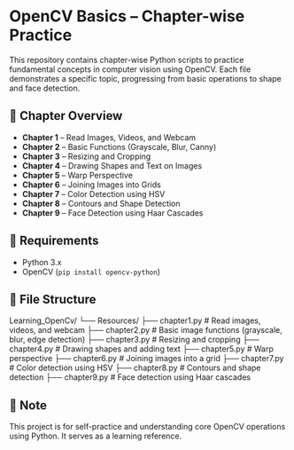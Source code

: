 # OpenCV Basics – Chapter-wise Practice

This repository contains chapter-wise Python scripts to practice fundamental concepts in computer vision using OpenCV. Each file demonstrates a specific topic, progressing from basic operations to shape and face detection.

## 📘 Chapter Overview

- **Chapter 1** – Read Images, Videos, and Webcam
- **Chapter 2** – Basic Functions (Grayscale, Blur, Canny)
- **Chapter 3** – Resizing and Cropping
- **Chapter 4** – Drawing Shapes and Text on Images
- **Chapter 5** – Warp Perspective
- **Chapter 6** – Joining Images into Grids
- **Chapter 7** – Color Detection using HSV
- **Chapter 8** – Contours and Shape Detection
- **Chapter 9** – Face Detection using Haar Cascades

## 🧰 Requirements

- Python 3.x
- OpenCV (`pip install opencv-python`)

## 📂 File Structure

Learning\_OpenCv/
└── Resources/
├── chapter1.py   # Read images, videos, and webcam
├── chapter2.py   # Basic image functions (grayscale, blur, edge detection)
├── chapter3.py   # Resizing and cropping
├── chapter4.py   # Drawing shapes and adding text
├── chapter5.py   # Warp perspective
├── chapter6.py   # Joining images into a grid
├── chapter7.py   # Color detection using HSV
├── chapter8.py   # Contours and shape detection
├── chapter9.py   # Face detection using Haar cascades


## 📌 Note

This project is for self-practice and understanding core OpenCV operations using Python. It serves as a learning reference.


